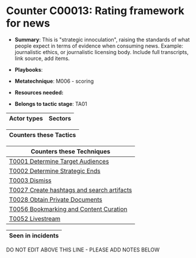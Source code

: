 # Counter C00013: Rating framework for news

* **Summary**: This is "strategic innoculation", raising the standards of what people expect in terms of evidence when consuming news. Example: journalistic ethics, or journalistic licensing body.  Include full transcripts, link source, add items. 

* **Playbooks**: 

* **Metatechnique**: M006 - scoring

* **Resources needed:** 

* **Belongs to tactic stage**: TA01


| Actor types | Sectors |
| ----------- | ------- |



| Counters these Tactics |
| ---------------------- |



| Counters these Techniques |
| ------------------------- |
| [T0001 Determine Target Audiences](../generated_pages/techniques/T0001.md) |
| [T0002 Determine Strategic Ends](../generated_pages/techniques/T0002.md) |
| [T0003 Dismiss](../generated_pages/techniques/T0003.md) |
| [T0027 Create hashtags and search artifacts](../generated_pages/techniques/T0027.md) |
| [T0028 Obtain Private Documents](../generated_pages/techniques/T0028.md) |
| [T0056 Bookmarking and Content Curation](../generated_pages/techniques/T0056.md) |
| [T0052 Livestream](../generated_pages/techniques/T0052.md) |



| Seen in incidents |
| ----------------- |


DO NOT EDIT ABOVE THIS LINE - PLEASE ADD NOTES BELOW